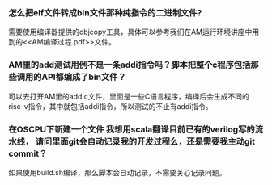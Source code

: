 ### 怎么把elf文件转成bin文件那种纯指令的二进制文件?

需要使用编译器提供的objcopy工具，具体可以参考我们在AM运行环境讲座中用到的<<AM编译过程.pdf>>文件。

### AM里的add测试用例不是一条addi指令吗？脚本把整个c程序包括那些调用的API都编成了bin文件？

可以去打开AM里的add.c文件，里面是一些C语言程序，编译后会生成不同的risc-v指令，其中就包括addi指令，所以测试的不止有addi指令。

### 在OSCPU下新建一个文件 我想用scala翻译目前已有的verilog写的流水线， 请问里面git会自动记录我的开发过程么，还是需要我主动git commit？

如果使用build.sh编译，那么脚本会自动记录，不需要关心记录问题。
